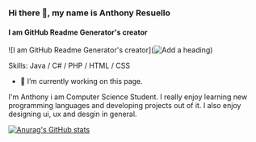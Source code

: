 ### Hi there 👋, my name is Anthony Resuello
#### I am GitHub Readme Generator's creator
![I am GitHub Readme Generator's creator](![Add a heading](https://github.com/user-attachments/assets/a4729a86-9e9c-4ea4-b73d-12b5ee8ae9d6))


Skills: Java / C# / PHP / HTML / CSS 

- 🔭 I’m currently working on this page. 





I'm Anthony i am Computer Science Student. I really enjoy learning new programming languages and developing projects out of it. I also enjoy designing ui, ux and desgin in general.

[![Anurag's GitHub stats](https://github-readme-stats.vercel.app/api?username=AnthonyResuello)](https://github.com/anuraghazra/github-readme-stats)
